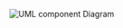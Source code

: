 ![UML component Diagram](https://user-images.githubusercontent.com/48733341/125095790-38c8a580-e0dd-11eb-9b13-a3652ceadf96.png)

